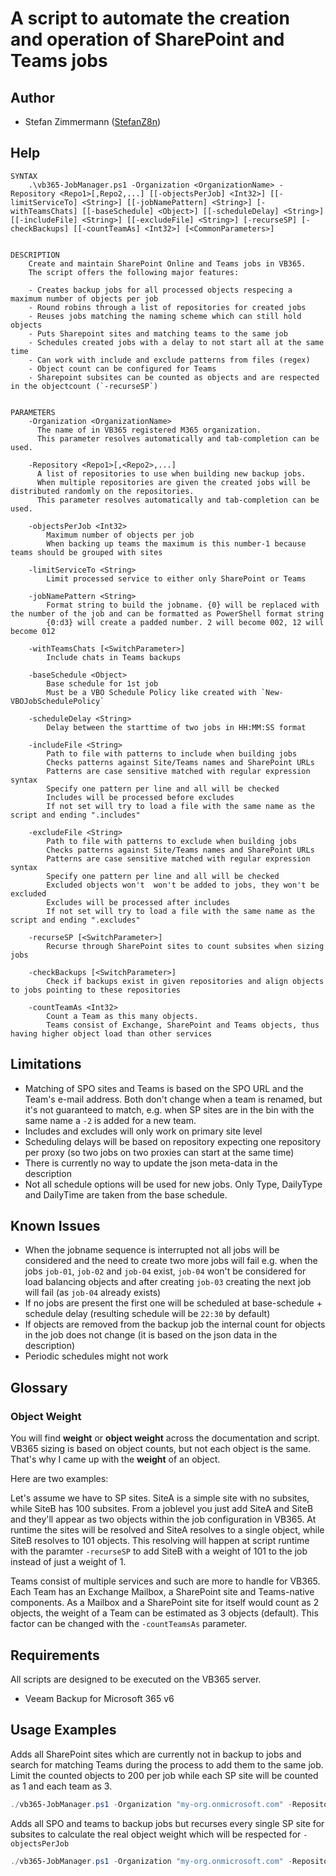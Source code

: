 # A script to automate the creation and operation of SharePoint and Teams jobs

## Author

* Stefan Zimmermann ([StefanZ8n](https://github.com/StefanZ8n))
  
## Help

```
SYNTAX
    .\vb365-JobManager.ps1 -Organization <OrganizationName> -Repository <Repo1>[,Repo2,...] [[-objectsPerJob] <Int32>] [[-limitServiceTo] <String>] [[-jobNamePattern] <String>] [-withTeamsChats] [[-baseSchedule] <Object>] [[-scheduleDelay] <String>] [[-includeFile] <String>] [[-excludeFile] <String>] [-recurseSP] [-checkBackups] [[-countTeamAs] <Int32>] [<CommonParameters>]
    
    
DESCRIPTION
    Create and maintain SharePoint Online and Teams jobs in VB365. 
    The script offers the following major features:
    
    - Creates backup jobs for all processed objects respecing a maximum number of objects per job
    - Round robins through a list of repositories for created jobs
    - Reuses jobs matching the naming scheme which can still hold objects
    - Puts Sharepoint sites and matching teams to the same job
    - Schedules created jobs with a delay to not start all at the same time
    - Can work with include and exclude patterns from files (regex)
    - Object count can be configured for Teams
    - Sharepoint subsites can be counted as objects and are respected in the objectcount (`-recurseSP`)
    

PARAMETERS
    -Organization <OrganizationName>
      The name of in VB365 registered M365 organization.
      This parameter resolves automatically and tab-completion can be used.

    -Repository <Repo1>[,<Repo2>,...]
      A list of repositories to use when building new backup jobs.
      When multiple repositories are given the created jobs will be distributed randomly on the repositories.
      This parameter resolves automatically and tab-completion can be used.

    -objectsPerJob <Int32>
        Maximum number of objects per job
        When backing up teams the maximum is this number-1 because teams should be grouped with sites
        
    -limitServiceTo <String>
        Limit processed service to either only SharePoint or Teams
        
    -jobNamePattern <String>
        Format string to build the jobname. {0} will be replaced with the number of the job and can be formatted as PowerShell format string
        {0:d3} will create a padded number. 2 will become 002, 12 will become 012
        
    -withTeamsChats [<SwitchParameter>]
        Include chats in Teams backups
        
    -baseSchedule <Object>
        Base schedule for 1st job
        Must be a VBO Schedule Policy like created with `New-VBOJobSchedulePolicy`
        
    -scheduleDelay <String>
        Delay between the starttime of two jobs in HH:MM:SS format
        
    -includeFile <String>
        Path to file with patterns to include when building jobs
        Checks patterns against Site/Teams names and SharePoint URLs
        Patterns are case sensitive matched with regular expression syntax
        Specify one pattern per line and all will be checked    
        Includes will be processed before excludes
        If not set will try to load a file with the same name as the script and ending ".includes"
        
    -excludeFile <String>
        Path to file with patterns to exclude when building jobs 
        Checks patterns against Site/Teams names and SharePoint URLs
        Patterns are case sensitive matched with regular expression syntax
        Specify one pattern per line and all will be checked
        Excluded objects won't  won't be added to jobs, they won't be excluded
        Excludes will be processed after includes
        If not set will try to load a file with the same name as the script and ending ".excludes"
        
    -recurseSP [<SwitchParameter>]
        Recurse through SharePoint sites to count subsites when sizing jobs
        
    -checkBackups [<SwitchParameter>]
        Check if backups exist in given repositories and align objects to jobs pointing to these repositories
        
    -countTeamAs <Int32>
        Count a Team as this many objects. 
        Teams consist of Exchange, SharePoint and Teams objects, thus having higher object load than other services
```



## Limitations

* Matching of SPO sites and Teams is based on the SPO URL and the Team's e-mail address. 
  Both don't change when a team is renamed, but it's not guaranteed to match, e.g. when SP sites are in the bin with the same name a `-2` is added for a new team.
* Includes and excludes will only work on primary site level
* Scheduling delays will be based on repository expecting one repository per proxy (so two jobs on two proxies can start at the same time)
* There is currently no way to update the json meta-data in the description
* Not all schedule options will be used for new jobs. 
  Only Type, DailyType and DailyTime are taken from the base schedule.

## Known Issues

* When the jobname sequence is interrupted not all jobs will be considered and the need to create two more jobs will fail
  e.g. when the jobs `job-01`, `job-02` and `job-04` exist, `job-04` won't be considered for load balancing objects and after creating `job-03` creating the next job will fail (as `job-04` already exists)
* If no jobs are present the first one will be scheduled at base-schedule + schedule delay (resulting schedule will be `22:30` by default)
* If objects are removed from the backup job the internal count for objects in the job does not change (it is based on the json data in the description)
* Periodic schedules might not work

## Glossary

### Object Weight
You will find **weight** or **object weight** across the documentation and script.
VB365 sizing is based on object counts, but not each object is the same.
That's why I came up with the **weight** of an object.

Here are two examples:

Let's assume we have to SP sites.
SiteA is a simple site with no subsites, while SiteB has 100 subsites.
From a joblevel you just add SiteA and SiteB and they'll appear as two objects within  the job configuration in VB365.
At runtime the sites will be resolved and SiteA resolves to a single object, while SiteB resolves to 101 objects.
This resolving will happen at script runtime with the paramter `-recurseSP` to add SiteB with a weight of 101 to the job instead of just a weight of 1.

Teams consist of multiple services and such are more to handle for VB365. 
Each Team has an Exchange Mailbox, a SharePoint site and Teams-native components.
As a Mailbox and a SharePoint site for itself would count as 2 objects, the weight of a Team can be estimated as 3 objects (default).
This factor can be changed with the `-countTeamsAs` parameter.

## Requirements

All scripts are designed to be executed on the VB365 server.

* Veeam Backup for Microsoft 365 v6

## Usage Examples

Adds all SharePoint sites which are currently not in backup to jobs and search for matching Teams during the process to add them to the same job.
Limit the counted objects to 200 per job while each SP site will be counted as 1 and each team as 3.

```powershell
./vb365-JobManager.ps1 -Organization "my-org.onmicrosoft.com" -Repository Proxy1-Repo1,Proxy1-Repo2,Proxy2-Repo1,Proxy2-Repo2 -objectsPerJob 200
```

Adds all SPO and teams to backup jobs but recurses every single SP site for subsites to calculate the real object weight which will be respected for `-objectsPerJob`

```powershell
./vb365-JobManager.ps1 -Organization "my-org.onmicrosoft.com" -Repository Proxy1-Repo1,Proxy1-Repo2 -recurseSP -objectsPerJob 200
```

